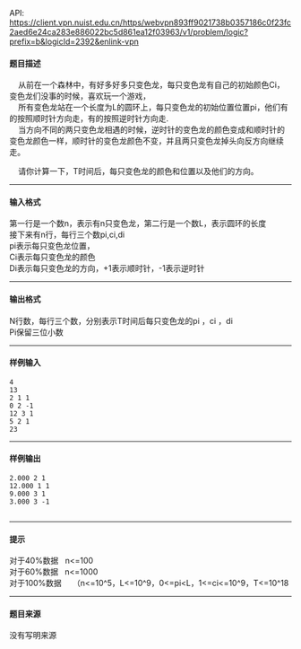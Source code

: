 API: https://client.vpn.nuist.edu.cn/https/webvpn893ff9021738b0357186c0f23fc2aed6e24ca283e886022bc5d861ea12f03963/v1/problem/logic?prefix=b&logicId=2392&enlink-vpn

#### 题目描述

    从前在一个森林中，有好多好多只变色龙，每只变色龙有自己的初始颜色Ci，变色龙们没事的时候，喜欢玩一个游戏，  
    所有变色龙站在一个长度为L的圆环上，每只变色龙的初始位置位置pi，他们有的按照顺时针方向走，有的按照逆时针方向走.  
    当方向不同的两只变色龙相遇的时候，逆时针的变色龙的颜色变成和顺时针的变色龙颜色一样，顺时针的变色龙颜色不变，并且两只变色龙掉头向反方向继续走。

    请你计算一下，T时间后，每只变色龙的颜色和位置以及他们的方向。

---

#### 输入格式

  
第一行是一个数n，表示有n只变色龙，第二行是一个数L，表示圆环的长度  
接下来有n行，每行三个数pi,ci,di  
pi表示每只变色龙位置，  
Ci表示每只变色龙的颜色  
Di表示每只变色龙的方向，+1表示顺时针，-1表示逆时针

---

#### 输出格式

N行数，每行三个数，分别表示T时间后每只变色龙的pi ，ci ，di  
Pi保留三位小数

---

#### 样例输入
```
4
13
2 1 1
0 2 -1
12 3 1
5 2 1
23

```

---

#### 样例输出
```
2.000 2 1
12.000 1 1
9.000 3 1
3.000 3 -1


```

---

#### 提示

对于40%数据   n<=100  
对于60%数据   n<=1000  
对于100%数据     （n<=10^5，L<=10^9，0<=pi<L，1<=ci<=10^9，T<=10^18  

---

#### 题目来源

没有写明来源